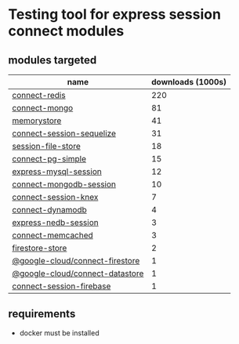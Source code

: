 # Testing tool for express session connect modules
## modules targeted

| name | downloads (1000s) |
|------------------------|------|
| [connect-redis](https://www.npmjs.com/package/connect-redis) | 220 |
| [connect-mongo](https://www.npmjs.com/package/connect-mongo) | 81 |
| [memorystore](https://www.npmjs.com/package/memorystore) | 41 |
| [connect-session-sequelize](https://www.npmjs.com/package/connect-session-sequelize) | 31 |
| [session-file-store](https://www.npmjs.com/package/session-file-store) | 18 |
| [connect-pg-simple](https://www.npmjs.com/package/connect-pg-simple) | 15 |
| [express-mysql-session](https://www.npmjs.com/package/express-mysql-session) | 12 |
| [connect-mongodb-session](https://www.npmjs.com/package/connect-mongodb-session) | 10 |
| [connect-session-knex](https://www.npmjs.com/package/connect-session-knex) | 7 |
| [connect-dynamodb](https://www.npmjs.com/package/connect-dynamodb) | 4 |
| [express-nedb-session](https://www.npmjs.com/package/express-nedb-session) | 3 |
| [connect-memcached](https://www.npmjs.com/package/connect-memcached) | 3 |
| [firestore-store](https://www.npmjs.com/package/firestore-store) | 2 |
| [@google-cloud/connect-firestore](https://www.npmjs.com/package/@google-cloud/connect-firestore) | 1 |
| [@google-cloud/connect-datastore](https://www.npmjs.com/package/@google-cloud/connect-datastore) | 1 |
| [connect-session-firebase](https://www.npmjs.com/package/connect-session-firebase) | 1 |

## requirements
- docker must be installed

